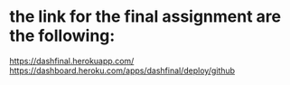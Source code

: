 # the link for the final assignment are the following:
https://dashfinal.herokuapp.com/
https://dashboard.heroku.com/apps/dashfinal/deploy/github
